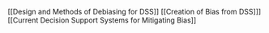
[[Design and Methods of Debiasing for DSS]]
[[Creation of Bias from DSS]]]
[[Current Decision Support Systems for Mitigating Bias]]
